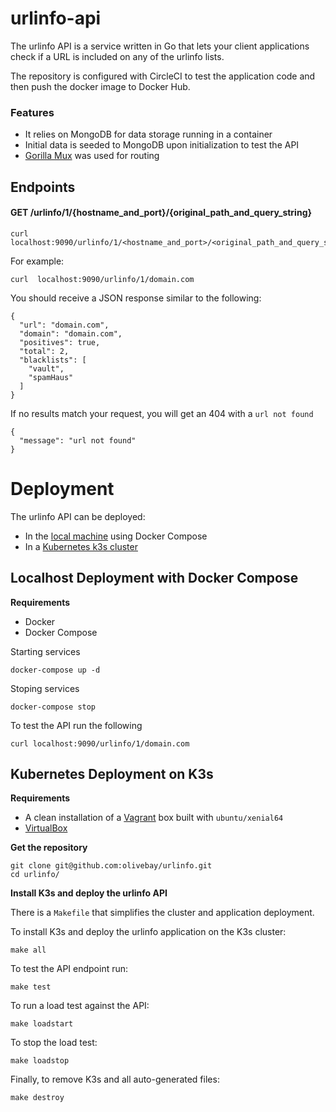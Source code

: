 # urlinfo-api

The urlinfo API is a service written in Go that lets your client applications check if a URL is included on any of the urlinfo lists.

The repository is configured with CircleCI to test the application code and then push the docker image to Docker Hub.


### Features

- It relies on MongoDB for data storage running in a container  
- Initial data is seeded to MongoDB upon initialization to test the API
- [Gorilla Mux](https://github.com/gorilla/mux) was used for routing   


## Endpoints

#### GET /urlinfo/1/{hostname_and_port}/{original_path_and_query_string}

```
curl localhost:9090/urlinfo/1/<hostname_and_port>/<original_path_and_query_string>
```

For example: 

```
curl  localhost:9090/urlinfo/1/domain.com
```

You should receive a JSON response similar to the following:

```
{
  "url": "domain.com",
  "domain": "domain.com",
  "positives": true,
  "total": 2,
  "blacklists": [
    "vault",
    "spamHaus"
  ]
}
```

If no results match your request, you will get an 404 with a `url not found`

```
{
  "message": "url not found"
}
```

# Deployment

The urlinfo API can be deployed:
- In the [local machine](https://github.com/olivebay/urlinfo/blob/master/README.md#localhost-deployment) using Docker Compose   
- In a [Kubernetes k3s cluster](https://github.com/olivebay/urlinfo/blob/master/README.md#kubernetes-deployment)   


## Localhost Deployment with Docker Compose

**Requirements**

- Docker 
- Docker Compose 

Starting services

```
docker-compose up -d
```

Stoping services

```
docker-compose stop
```

To test the API run the following

```
curl localhost:9090/urlinfo/1/domain.com
```

## Kubernetes Deployment on K3s

**Requirements**

- A clean installation of a [Vagrant](https://www.vagrantup.com/downloads.html) box built with `ubuntu/xenial64`  
- [VirtualBox](https://www.virtualbox.org/wiki/Downloads)  


**Get the repository**

```
git clone git@github.com:olivebay/urlinfo.git
cd urlinfo/
```

**Install K3s and deploy the urlinfo API**

There is a `Makefile` that simplifies the cluster and application deployment.

To install K3s and deploy the urlinfo application on the K3s cluster:

```
make all
```

To test the API endpoint run: 

```
make test
```

To run a load test against the API:

```
make loadstart
```

To stop the load test:

```
make loadstop
```

Finally, to remove K3s and all auto-generated files:

```
make destroy
```